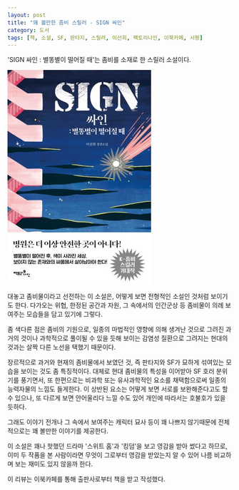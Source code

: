 ```yaml
---
layout: post
title: "꽤 볼만한 좀비 스릴러 - SIGN 싸인"
category: 도서
tags: [책, 소설, SF, 판타지, 스릴러, 이선희, 팩토리나인, 이북카페, 서평]
---
```


'SIGN 싸인 : 별똥별이 떨어질 때'는
좀비를 소재로 한 스릴러 소설이다.

![표지](/images/book/sign-book-h480.jpg)

대놓고 좀비물이라고 선전하는 이 소설은,
어떻게 보면 전형적인 소설인 것처럼 보이기도 한다.
다가오는 위협, 한정된 공간과 자원, 그 속에서의 인간군상 등
좀비물이 의례 보여주는 모습들을 담고 있기에 그렇다.

좀 색다른 점은 좀비의 기원으로,
일종의 마법적인 영향에 의해 생겨난 것으로 그려진 과거의 것이나
과학적으로 풀이될 수 있을 듯해 보이는 감염성 질환으로 그려지는 현대의 것과는
살짝 다른 노선을 택했기 때문이다.

장르적으로 과거와 현재의 좀비물에서 보였던 것,
즉 판타지와 SF가 묘하게 섞여있는 모습을 보이는 것도 좀 특징적이다.
대체로 현대 좀비물의 특성을 이어받아 SF 호러 분위기를 풍기면서,
또 한편으로는 비과학 또는 유사과학적인 요소를 채택함으로써
일종의 능력자물의 느낌도 들게한다.
이 상반된 요소는 어떻게 보면 서로를 보완해준다고도 할 수 있으나,
또 다르게 보면 안어울리다 느낄 수도 있어
개인에 따라서는 호불호가 있을 듯하다.

그래도 이야기 전개나 그 속에서 보여주는 캐릭터 묘사 등이 꽤 나쁘지 않기때문에
전체적으로는 꽤 볼만한 이야기를 제공한다.

이 소설은 꽤나 핫했던 드라마 '스위트 홈'과 '킹덤'을 보고 영감을 받아 썼다고 하므로,
이미 두 작품을 본 사람이라면
무엇이 그로부터 영감을 받았는지 알 수 있어
나름 비교하며 보는 재미도 있지 않을까 한다.



<div class="im im-info">
이 리뷰는 이북카페를 통해 출판사로부터 책을 받고 작성했다.
</div>

